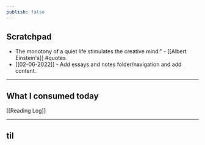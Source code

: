 ```yaml
---
publish: false
---
```


## Scratchpad
- The monotony of a quiet life stimulates the creative mind." - [[Albert Einstein's]] #quotes 
- [[02-06-2022]] - Add essays and notes folder/navigation and add content.

***
## What I consumed today
[[Reading Log]]


***
## til


